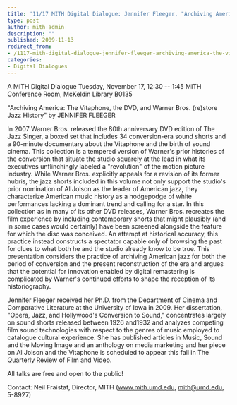 ```yaml
---
title: '11/17 MITH Digital Dialogue: Jennifer Fleeger, "Archiving America: The Vitaphone, the DVD, and Warner Bros. (re)store Jazz History'
type: post
author: mith_admin
description: ""
published: 2009-11-13
redirect_from: 
- /1117-mith-digital-dialogue-jennifer-fleeger-archiving-america-the-vitaphone-the-dvd-and-warner-bros-restore-jazz-history/
categories:
- Digital Dialogues
---
```

A MITH Digital Dialogue Tuesday, November 17, 12:30 -- 1:45 MITH Conference Room, McKeldin Library B0135

"Archiving America: The Vitaphone, the DVD, and Warner Bros. (re)store Jazz History" by JENNIFER FLEEGER

In 2007 Warner Bros. released the 80th anniversary DVD edition of The Jazz Singer, a boxed set that includes 34 conversion-era sound shorts and a 90-minute documentary about the Vitaphone and the birth of sound cinema. This collection is a tempered version of Warner's prior histories of the conversion that situate the studio squarely at the lead in what its executives unflinchingly labeled a "revolution" of the motion picture industry. While Warner Bros. explicitly appeals for a revision of its former hubris, the jazz shorts included in this volume not only support the studio's prior nomination of Al Jolson as the leader of American jazz, they characterize American music history as a hodgepodge of white performances lacking a dominant trend and calling for a star. In this collection as in many of its other DVD releases, Warner Bros. recreates the film experience by including contemporary shorts that might plausibly (and in some cases would certainly) have been screened alongside the feature for which the disc was conceived. An attempt at historical accuracy, this practice instead constructs a spectator capable only of browsing the past for clues to what both he and the studio already know to be true. This presentation considers the practice of archiving American jazz for both the period of conversion and the present reconstruction of the era and argues that the potential for innovation enabled by digital remastering is complicated by Warner's continued efforts to shape the reception of its historiography.

Jennifer Fleeger received her Ph.D. from the Department of Cinema and Comparative Literature at the University of Iowa in 2009. Her dissertation, "Opera, Jazz, and Hollywood's Conversion to Sound," concentrates largely on sound shorts released between 1926 and1932 and analyzes competing film sound technologies with respect to the genres of music employed to catalogue cultural experience. She has published articles in Music, Sound and the Moving Image and an anthology on media marketing and her piece on Al Jolson and the Vitaphone is scheduled to appear this fall in The Quarterly Review of Film and Video.

All talks are free and open to the public!

Contact: Neil Fraistat, Director, MITH (www.mith.umd.edu, mith@umd.edu, 5-8927)
